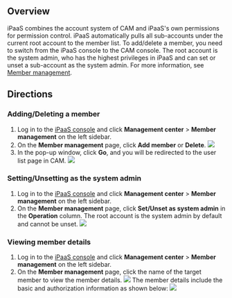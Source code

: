 ## Overview

iPaaS combines the account system of CAM and iPaaS's own permissions for permission control.
iPaaS automatically pulls all sub-accounts under the current root account to the member list. To add/delete a member, you need to switch from the iPaaS console to the CAM console. The root account is the system admin, who has the highest privileges in iPaaS and can set or unset a sub-account as the system admin. For more information, see [Member management](https://www.tencentcloud.com/document/product/1165/51649).

## Directions

### Adding/Deleting a member

1. Log in to the [iPaaS console](https://ipaas.tencentcloud.com/login) and click **Management center** > **Member management** on the left sidebar.
2. On the **Member management** page, click **Add member** or **Delete**.
![](https://qcloudimg.tencent-cloud.cn/raw/cd875d63a4fe7190443dd244640c34b5.png)
3. In the pop-up window, click **Go**, and you will be redirected to the user list page in CAM.
![](https://qcloudimg.tencent-cloud.cn/raw/7683821ca6d8114635703aae289f1139.png)


### Setting/Unsetting as the system admin

1. Log in to the [iPaaS console](https://ipaas.tencentcloud.com/login) and click **Management center** > **Member management** on the left sidebar.
2. On the **Member management** page, click **Set/Unset as system admin** in the **Operation** column. The root account is the system admin by default and cannot be unset.
![](https://qcloudimg.tencent-cloud.cn/raw/ffb7718b093a3310b1a17a971acfc2e8.png)


### Viewing member details

1. Log in to the [iPaaS console](https://ipaas.tencentcloud.com/login) and click **Management center** > **Member management** on the left sidebar.
2. On the **Member management** page, click the name of the target member to view the member details.
![](https://qcloudimg.tencent-cloud.cn/raw/b7a94d887e28b591198a51495c27d757.png)
The member details include the basic and authorization information as shown below:
![](https://qcloudimg.tencent-cloud.cn/raw/21868186b10ee0b2a450f9c7a200f096.png)
